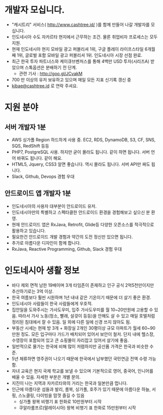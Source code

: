 # 개발자 모십니다.
- "캐시트리" 서비스( http://www.cashtree.id/ )를 함께 만들어 나갈 개발자를 모십니다.
- 인도네시아 수도 자카르타 현지에서 근무하는 조건. 물론 취업비자 프로세스는 모두 지원.
- 현재 인도네시아 현지 모바일 광고 퍼블리셔 1위, 구글 플레이 라이프스타일 6개월째 1위, 글로벌 포함 모바일 광고 퍼블리셔 1위. 인도네시아 시장 선점 완료.
- 최근 한국 투자 파트너스와 케이큐브벤처스를 통해 4백만 USD 투자(시리즈A) 받았으며 스톡옵션은 분배하기 전 단계.
  - 관련 기사 : http://goo.gl/JCvakM
- 700 만 이상의 유저 보유하고 있으며 매일 모든 지표 신기록 갱신 중
- kibae@cashtree.id 로 연락 주셔요.

# 지원 분야 
## 서버 개발자 1분
- AWS 싱가폴 Region 하드하게 사용 중. EC2, RDS, DynamoDB, S3, CF, SNS, SQS, RedShift 등등
- PHP7, PostgreSQL 사용. 하지만 굳이 몰라도 됩니다. 같이 하면 됩니다. 서버 언어 바꿔도 됩니다. 같이 해요.
- HTML5, Jquery, CSS3 알면 좋습니다. 역시 몰라도 됩니다. 서버 API만 짜도 됩니다.
- Slack, Github, Devops 경험 우대

## 안드로이드 앱 개발자 1분
- 인도네시아의 사용자 대부분이 안드로이드 유저. 
- 인도네시아만의 특별하고 스펙타클한 안드로이드 환경을 경험해보고 싶으신 분 환영.
- 현재 안드로이드 앱은 RxJava, Retrofit, Glide등 다양한 오픈소스를 적극적으로 활용하고 있습니다.
- 필요한건 안드로이드 개발 경험과 약간의 도전 정신만 있으면 됩니다.
- 추가로 아름다운 디자인이 함께 합니다.
- RxJava, Reactive Programming, Github, Slack 경험 우대

# 인도네시아 생활 정보
- 바다 제외 면적 남한 19배이며 3개 타임존이 존재하고 인구 공식 2억5천만이지만 추산하기로는 3억 이상.
- 한국 여름보다 훨씬 시원하며 1년 내내 같은 기온이기 때문에 더 살기 좋은 환경.
- 인도네시아 사람들이 한국 사람들에게 우호적.
- 집안일을 도와주시는 가사도우미, 입주 가사도우미를 월 10~20만원에 고용할 수 있음. 따라서 가사 노동(청소, 빨래, 설겆이 등등)을 안해도 살 수 있고 매일 호텔처럼 정리된 침대에서 잘 수 있음. 일 외에 다른 일에 신경 쓰지 않아도 됨.
- 부동산 시세는 현재 방 3개 + 화장실 2개인 30평이상 규모 아파트가 월세 60~90만원 정도. 모든 입구마다 가드가 배치되어 있어서 보안이 철저. 단지 내에 헬스장, 수영장이 포함되어 있고 큰 쇼핑몰이 자리잡고 있어서 살기에 좋음.
- 일반적으로 물가는 한국에 비해 많이 저렴하지만 공산품 가격은 한국과 비슷한 수준.
- 5년 체류하면 영주권이 나오기 때문에 한국에서 납부했던 국민연금 전액 수령 가능함.
- 자녀 교육은 현지 국제 학교를 보낼 수 있으며 기본적으로 영어, 중국어, 인니어를 배울 수 있음. 자세한 부분은 개별 문의.
- 지진이 나는 지역과 자카르타와의 거리는 한국과 일본만큼 멉니다.
- 인근에 아름다운 섬들과 발리, 롬복, 싱가폴, 호주가 있기 때문에 아름다운 하늘, 서핑, 스노클링, 다이빙을 맘껏 즐길 수 있음
    - 싱가폴 왕복 비행기 표 한화로 10만원부터 시작
    - 쿠알라룸프르(말레이시아) 왕복 비행기 표 한화로 15만원부터 시작

